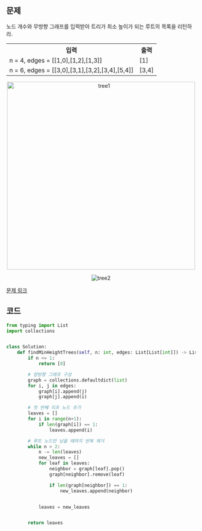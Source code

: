 ## 문제

노드 개수와 무방향 그래프를 입력받아 트리가 최소 높이가 되는 루트의 목록을 리턴하라. 

 <table>
	<th>입력</th>
	<th>출력</th>
	<tr><!-- 첫번째 줄 시작 -->
	    <td>n = 4, edges = [[1,0],[1,2],[1,3]]</td>
	    <td>[1]</td>
	</tr><!-- 첫번째 줄 끝 -->
	<tr><!-- 두번째 줄 시작 -->
	    <td>n = 6, edges = [[3,0],[3,1],[3,2],[3,4],[5,4]]</td>
	    <td>[3,4]</td>
	</tr><!-- 두번째 줄 끝 -->
    </table>

<p align="center">
<img width="500" src="https://assets.leetcode.com/uploads/2020/09/01/e1.jpg" alt="tree1">
</p>

<p align="center">
<img src="https://assets.leetcode.com/uploads/2020/09/01/e2.jpg" alt="tree2">
</p>

<a href="https://leetcode.com/problems/minimum-height-trees/" target="_blank">문제 링크</a>

## 코드

```python
from typing import List
import collections


class Solution:
    def findMinHeightTrees(self, n: int, edges: List[List[int]]) -> List[int]:
        if n <= 1:
            return [0]

        # 양방향 그래프 구성
        graph = collections.defaultdict(list)
        for i, j in edges:
            graph[i].append(j)
            graph[j].append(i)

        # 첫 번쨰 리프 노드 추가
        leaves = []
        for i in range(n+1):
            if len(graph[i]) == 1:
                leaves.append(i)

        # 루트 노드만 남을 때까지 반복 제거
        while n > 2:
            n -= len(leaves)
            new_leaves = []
            for leaf in leaves:
                neighbor = graph[leaf].pop()
                graph[neighbor].remove(leaf)

                if len(graph[neighbor]) == 1:
                    new_leaves.append(neighbor)


            leaves = new_leaves


        return leaves

```

